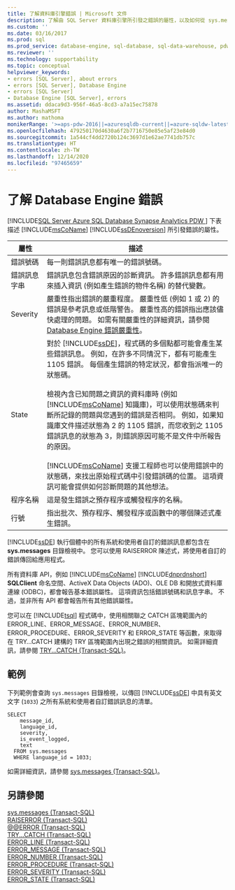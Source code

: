 ```yaml
---
title: 了解資料庫引擎錯誤 | Microsoft 文件
description: 了解由 SQL Server 資料庫引擎所引發之錯誤的屬性，以及如何從 sys.messages 存取由系統和使用者所定義的所有錯誤訊息。
ms.custom: ''
ms.date: 03/16/2017
ms.prod: sql
ms.prod_service: database-engine, sql-database, sql-data-warehouse, pdw
ms.reviewer: ''
ms.technology: supportability
ms.topic: conceptual
helpviewer_keywords:
- errors [SQL Server], about errors
- errors [SQL Server], Database Engine
- errors [SQL Server]
- Database Engine [SQL Server], errors
ms.assetid: ddaca9d3-956f-46a5-8cd3-a7a15ec75878
author: MashaMSFT
ms.author: mathoma
monikerRange: '>=aps-pdw-2016||=azuresqldb-current||=azure-sqldw-latest||>=sql-server-2016||>=sql-server-linux-2017||=azuresqldb-mi-current'
ms.openlocfilehash: 479250170d4630a6f2b7716750e85e5af23e84d0
ms.sourcegitcommit: 1a544cf4dd2720b124c3697d1e62ae7741db757c
ms.translationtype: HT
ms.contentlocale: zh-TW
ms.lasthandoff: 12/14/2020
ms.locfileid: "97465659"
---
```

# <a name="understanding-database-engine-errors"></a>了解 Database Engine 錯誤
[!INCLUDE[SQL Server Azure SQL Database Synapse Analytics PDW ](../../includes/applies-to-version/sql-asdb-asdbmi-asa-pdw.md)]
  下表描述 [!INCLUDE[msCoName](../../includes/msconame-md.md)] [!INCLUDE[ssDEnoversion](../../includes/ssdenoversion-md.md)] 所引發錯誤的屬性。  
  
|屬性|描述|  
|---------------|-----------------|  
|錯誤號碼|每一則錯誤訊息都有唯一的錯誤號碼。|  
|錯誤訊息字串|錯誤訊息包含錯誤原因的診斷資訊。 許多錯誤訊息都有用來插入資訊 (例如產生錯誤的物件名稱) 的替代變數。|  
|Severity|嚴重性指出錯誤的嚴重程度。 嚴重性低 (例如 1 或 2) 的錯誤是參考訊息或低階警告。 嚴重性高的錯誤指出應該儘快處理的問題。 如需有關嚴重性的詳細資訊，請參閱 [Database Engine 錯誤嚴重性](../../relational-databases/errors-events/database-engine-error-severities.md)。|  
|State|對於 [!INCLUDE[ssDE](../../includes/ssde-md.md)]，程式碼的多個點都可能會產生某些錯誤訊息。 例如，在許多不同情況下，都有可能產生 1105 錯誤。 每個產生錯誤的特定狀況，都會指派唯一的狀態碼。<br /><br /> 檢視內含已知問題之資訊的資料庫時 (例如 [!INCLUDE[msCoName](../../includes/msconame-md.md)] 知識庫)，可以使用狀態碼來判斷所記錄的問題與您遇到的錯誤是否相同。 例如，如果知識庫文件描述狀態為 2 的 1105 錯誤，而您收到之 1105 錯誤訊息的狀態為 3，則錯誤原因可能不是文件中所報告的原因。<br /><br /> [!INCLUDE[msCoName](../../includes/msconame-md.md)] 支援工程師也可以使用錯誤中的狀態碼，來找出原始程式碼中引發錯誤碼的位置。 這項資訊可能會提供如何診斷問題的其他想法。|  
|程序名稱|這是發生錯誤之預存程序或觸發程序的名稱。|  
|行號|指出批次、預存程序、觸發程序或函數中的哪個陳述式產生錯誤。|  
  
 [!INCLUDE[ssDE](../../includes/ssde-md.md)] 執行個體中的所有系統和使用者自訂的錯誤訊息都包含在 **sys.messages** 目錄檢視中。 您可以使用 RAISERROR 陳述式，將使用者自訂的錯誤傳回給應用程式。  
  
 所有資料庫 API，例如 [!INCLUDE[msCoName](../../includes/msconame-md.md)] [!INCLUDE[dnprdnshort](../../includes/dnprdnshort-md.md)] **SQLClient** 命名空間、ActiveX Data Objects (ADO)、OLE DB 和開放式資料庫連線 (ODBC)，都會報告基本錯誤屬性。 這項資訊包括錯誤號碼和訊息字串。 不過，並非所有 API 都會報告所有其他錯誤屬性。  
  
 您可以在 [!INCLUDE[tsql](../../includes/tsql-md.md)] 程式碼中，使用相關聯之 CATCH 區塊範圍內的 ERROR_LINE、ERROR_MESSAGE、ERROR_NUMBER、ERROR_PROCEDURE、ERROR_SEVERITY 和 ERROR_STATE 等函數，來取得在 TRY…CATCH 建構的 TRY 區塊範圍內出現之錯誤的相關資訊。 如需詳細資訊，請參閱 [TRY...CATCH &#40;Transact-SQL&#41;](../../t-sql/language-elements/try-catch-transact-sql.md)。  
  
## <a name="examples"></a>範例  
 下列範例會查詢 `sys.messages` 目錄檢視，以傳回 [!INCLUDE[ssDE](../../includes/ssde-md.md)] 中具有英文文字 (`1033`) 之所有系統和使用者自訂錯誤訊息的清單。  
  
```  
SELECT  
    message_id,  
    language_id,  
    severity,  
    is_event_logged,  
    text  
  FROM sys.messages  
  WHERE language_id = 1033;  
```  
  
 如需詳細資訊，請參閱 [sys.messages &#40;Transact-SQL&#41;](../../relational-databases/system-catalog-views/messages-for-errors-catalog-views-sys-messages.md)。  
  
## <a name="see-also"></a>另請參閱  
 [sys.messages &#40;Transact-SQL&#41;](../../relational-databases/system-catalog-views/messages-for-errors-catalog-views-sys-messages.md)   
 [RAISERROR &#40;Transact-SQL&#41;](../../t-sql/language-elements/raiserror-transact-sql.md)   
 [@@ERROR &#40;Transact-SQL&#41;](../../t-sql/functions/error-transact-sql.md)   
 [TRY...CATCH &#40;Transact-SQL&#41;](../../t-sql/language-elements/try-catch-transact-sql.md)   
 [ERROR_LINE &#40;Transact-SQL&#41;](../../t-sql/functions/error-line-transact-sql.md)   
 [ERROR_MESSAGE &#40;Transact-SQL&#41;](../../t-sql/functions/error-message-transact-sql.md)   
 [ERROR_NUMBER &#40;Transact-SQL&#41;](../../t-sql/functions/error-number-transact-sql.md)   
 [ERROR_PROCEDURE &#40;Transact-SQL&#41;](../../t-sql/functions/error-procedure-transact-sql.md)   
 [ERROR_SEVERITY &#40;Transact-SQL&#41;](../../t-sql/functions/error-severity-transact-sql.md)   
 [ERROR_STATE &#40;Transact-SQL&#41;](../../t-sql/functions/error-state-transact-sql.md)  
  
  
